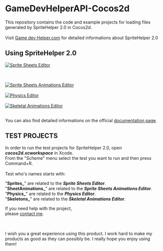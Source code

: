 GameDevHelperAPI-Cocos2d
========================

This repository contains the code and example projects for loading files generated by SpriteHelper 2.0 in Cocos2d.<br>
<br>
Visit <a href="http://www.gamedevhelper.com">Game dev Helper.com</a> for detailed informations about SpriteHelper 2.0
<br>
<h2>Using SpriteHelper 2.0</h2>

<a href="http://youtu.be/ubsFw7cndq0" target="_blank"><img src="http://www.gamedevhelper.com/githubReadme/SpriteHelperSpriteSheetsEditorVideo.png" alt="Sprite Sheets Editor"></a>

<br>
<br>
<a href="http://youtu.be/Qq3wVPsP-4A" target="_blank"><img src="http://www.gamedevhelper.com/githubReadme/SpriteHelperSpriteSheetAnimationVideo.png" alt="Sprite Sheets Animations Editor"></a>

<br>
<br>
<a href="http://youtu.be/r9IwtkK55dU" target="_blank"><img src="http://www.gamedevhelper.com/githubReadme/SpriteHelperPhysicsEditorVideo.png" alt="Physics Editor"></a>

<br>
<br>
<a href="http://youtu.be/jmN74afkBcY" target="_blank"><img src="http://www.gamedevhelper.com/githubReadme/SpriteHelperSkeletalAnimationVideo.png" alt="Skeletal Animations Editor"></a>

<br>
<br>


You can also find detailed informations on the official <a href="http://www.gamedevhelper.com">documentation page</a>.
<br>
<h2>TEST PROJECTS</h2>

In order to run the test projects for SpriteHelper 2.0, open <b><i>cocos2d.xcworkspace</i></b> in Xcode.<br>
From the "Scheme" menu select the test you want to run and then press Command+R.<br>
<br>
Test who's names starts with:<br>

"<b>Sprites_</b>" are related to the <b><i>Sprite Sheets Editor</i></b>.<br/>
"<b>SheetAnimations_</b>" are related to the <b><i>Sprite Sheets Animations Editor</i></b>.<br/>
"<b>Physics_</b>" are related to the <b><i>Physics Editor</i></b>.<br/>
"<b>Skeletons_</b>" are related to the <b><i>Skeletal Animations Editor</i></b>.<br/>


If you need help with the project,<br>please <a href="http://www.gamedevhelper.com/contact/" target="_blank">contact me</a>.

<br><br>
I wish you a great experience using this product. I work hard to make my products as good as they can possibly be. I really hope you enjoy using them!
